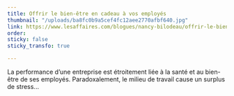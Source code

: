 ```yaml
---
title: Offrir le bien-être en cadeau à vos employés
thumbnail: "/uploads/ba8fc0b9a5cef4fc12aee2770afbf640.jpg"
link: https://www.lesaffaires.com/blogues/nancy-bilodeau/offrir-le-bien-etre-en-cadeau-a-vos-employes/636980
order: 
sticky: false
sticky_transfo: true

---
```

La performance d’une entreprise est étroitement liée à la santé et au bien-être de ses employés. Paradoxalement, le milieu de travail cause un surplus de stress...